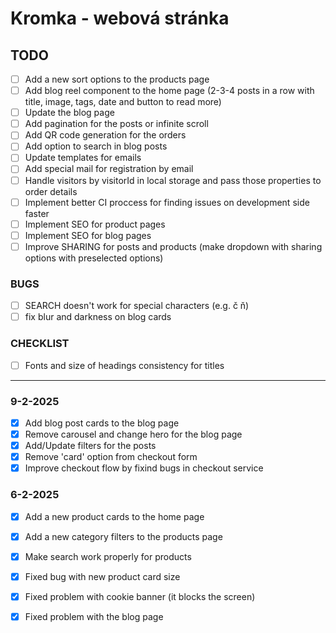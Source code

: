 # Kromka - webová stránka

## TODO

- [ ] Add a new sort options to the products page
- [ ] Add blog reel component to the home page (2-3-4 posts in a row with title, image, tags, date and button to read more)
- [ ] Update the blog page
- [ ] Add pagination for the posts or infinite scroll
- [ ] Add QR code generation for the orders
- [ ] Add option to search in blog posts
- [ ] Update templates for emails
- [ ] Add special mail for registration by email
- [ ] Handle visitors by visitorId in local storage and pass those properties to order details
- [ ] Implement better CI proccess for finding issues on development side faster
- [ ] Implement SEO for product pages
- [ ] Implement SEO for blog pages
- [ ] Improve SHARING for posts and products (make dropdown with sharing options with preselected options)

### BUGS

- [ ] SEARCH doesn't work for special characters (e.g. č ň)
- [ ] fix blur and darkness on blog cards

### CHECKLIST

- [ ] Fonts and size of headings consistency for titles

---

### 9-2-2025

- [X] Add blog post cards to the blog page
- [X] Remove carousel and change hero for the blog page
- [X] Add/Update filters for the posts
- [X] Remove 'card' option from checkout form
- [X] Improve checkout flow by fixind bugs in checkout service

### 6-2-2025

- [X] Add a new product cards to the home page
- [X] Add a new category filters to the products page
- [X] Make search work properly for products

- [X] Fixed bug with new product card size
- [X] Fixed problem with cookie banner (it blocks the screen)
- [X] Fixed problem with the blog page